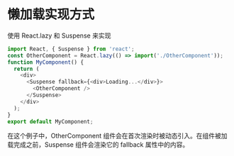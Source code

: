 # 懒加载实现方式
 使用 React.lazy 和 Suspense 来实现
```js
import React, { Suspense } from 'react';
const OtherComponent = React.lazy(() => import('./OtherComponent'));
function MyComponent() {
  return (
    <div>
      <Suspense fallback={<div>Loading...</div>}>
        <OtherComponent />
      </Suspense>
    </div>
  );
}
export default MyComponent;
```
在这个例子中，OtherComponent 组件会在首次渲染时被动态引入。在组件被加载完成之前，Suspense 组件会渲染它的 fallback 属性中的内容。
